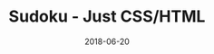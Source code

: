 ---
title: 'Sudoku - Just CSS/HTML'
date: 2018-06-20
tags: []
draft: false
type: 'games'
num19: [{'idx':1,'arr1':[1,2,3,4,5,6,7,8,9],'arr2':[1,2,3,4,5,6,7,8,9]},{'idx':2,'arr1':[1,2,3,4,5,6,7,8,9],'arr2':[1,2,3,4,5,6,7,8,9]},{'idx':3,'arr1':[1,2,3,4,5,6,7,8,9],'arr2':[1,2,3,4,5,6,7,8,9]},{'idx':4,'arr1':[1,2,3,4,5,6,7,8,9],'arr2':[1,2,3,4,5,6,7,8,9]},{'idx':5,'arr1':[1,2,3,4,5,6,7,8,9],'arr2':[1,2,3,4,5,6,7,8,9]},{'idx':6,'arr1':[1,2,3,4,5,6,7,8,9],'arr2':[1,2,3,4,5,6,7,8,9]},{'idx':7,'arr1':[1,2,3,4,5,6,7,8,9],'arr2':[1,2,3,4,5,6,7,8,9]},{'idx':8,'arr1':[1,2,3,4,5,6,7,8,9],'arr2':[1,2,3,4,5,6,7,8,9]},{'idx':9,'arr1':[1,2,3,4,5,6,7,8,9],'arr2':[1,2,3,4,5,6,7,8,9]}]
puzzle: [[0, 0, 0, 6, 9, 1, 0, 0, 0], [0, 0, 0, 0, 0, 0, 0, 0, 0], [0, 9, 2, 0, 0, 0, 3, 4, 0], [6, 0, 9, 0, 0, 0, 4, 0, 8], [0, 0, 4, 2, 0, 9, 5, 0, 0], [0, 5, 0, 0, 0, 0, 0, 2, 0], [0, 4, 0, 1, 0, 5, 0, 7, 0], [0, 0, 0, 7, 0, 3, 0, 0, 0], [0, 3, 0, 0, 4, 0, 0, 5, 0]]
layout: 'sudokucssstatic'
---